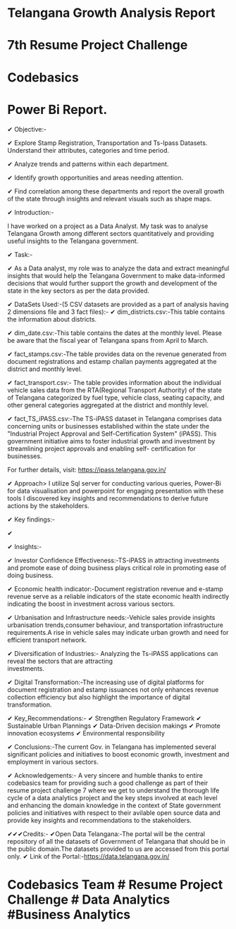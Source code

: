 # Telangana Growth Analysis Report
# 7th Resume Project Challenge
# Codebasics
# Power Bi Report.
✔ Objective:-

✔ Explore Stamp Registration, Transportation and Ts-Ipass Datasets. Understand their attributes, categories and time period.

✔ Analyze trends and patterns within each department.

✔ Identify growth opportunities and areas needing attention.

✔ Find correlation among these departments and report the overall growth of the state through insights and relevant visuals such as shape maps.

✔ Introduction:-

I have worked on a project as a Data Analyst. My task was to analyse Telangana Growth among different sectors quantitatively and providing useful insights to the Telangana government.

✔ Task:-

✔ As a Data analyst, my role was to analyze the data and extract meaningful insights that would help the Telangana Government to make data-informed decisions that would further support the growth and development of the state in the key sectors as per the data provided.

✔ DataSets Used:-(5 CSV datasets are provided as a part of analysis having 2 dimensions file and 3 fact files):-
✔ dim_districts.csv:-This table contains the information about districts.

✔ dim_date.csv:-This table contains the dates at the monthly level. Please be aware that the fiscal year of Telangana spans from April to March.

✔ fact_stamps.csv:-The table provides data on the revenue generated from document registrations and estamp challan payments aggregated at the district and monthly level.

✔ fact_transport.csv:-
The table provides information about the individual vehicle sales data from the RTA(Regional Transport Authority) of the state of Telangana categorized by fuel type,
vehicle class, seating capacity, and other general categories aggregated at the district and monthly level.

✔ fact_TS_iPASS.csv:-The TS-iPASS dataset in Telangana comprises data concerning units or businesses established 
  within the state under the "Industrial Project Approval and Self-Certification System" (iPASS). This government 
  initiative aims to foster industrial growth and investment by streamlining project approvals and enabling self- 
  certification for businesses.
  
  For further details, visit: https://ipass.telangana.gov.in/

✔ Approach> 
   I utilize Sql server for conducting various queries, Power-Bi for data visualisation and powerpoint for 
   engaging presentation with these tools I discovered key insights and recommendations to derive future actions 
   by the stakeholders.

✔ Key findings:-

✔ 
 

✔ Insights:-

 ✔ Investor Confidence Effectiveness:-TS-iPASS in attracting investments and promote ease of  doing business plays 
                                     critical role in promoting ease of doing business.

 ✔ Economic health indicator:-Document registration revenue and e-stamp revenue serve as a reliable indicators of the 
                             state economic health indirectly indicating the boost in investment across various
                             sectors.

 ✔ Urbanisation and Infrastructure needs:-Vehicle sales provide insights urbanisation trends,consumer behaviour,
                                          and transportation infrastructure requirements.A rise in vehicle sales may 
                                          indicate urban growth and need for efficient transport network.

 ✔ Diversification of Industries:- Analyzing the Ts-iPASS applications can reveal the sectors that are attracting  
   investments.

 ✔ Digital Transformation:-The increasing use of digital platforms for document registration and estamp issuances not 
  only enhances revenue collection efficiency but also highlight the importance of digital transformation.

✔ Key_Recommendations:-
 ✔ Strengthen Regulatory Framework
 ✔ Sustainable Urban Plannings
 ✔ Data-Driven decision makings
 ✔ Promote innovation ecosystems
 ✔ Environmental responsibility

✔ Conclusions:-The current Gov. in Telangana has implemented several significant policies and initiatives to boost economic growth, investment and employment in various sectors.

✔ Acknowledgements:-
A very sincere and humble thanks to entire codebasics team for providing such a good challenge as part of their resume project challenge 7 where we get to understand the thorough life cycle of a data analytics project and the key steps involved at each level and enhancing the domain knowledge in the context of State government policies and initiatives
with respect to their avilable open source data and provide key insights and recommendations to the stakeholders.


✔✔✔Credits:-
✔Open Data Telangana:-The portal will be the central repository of all the datasets of Government of Telangana that should be in the public domain.The datasets provided to us are accessed from this portal only.
✔ Link of the Portal:-https://data.telangana.gov.in/

# Codebasics Team # Resume Project Challenge # Data Analytics #Business Analytics

